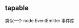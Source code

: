 <!--
 * @Author: jack.lu
 * @Date: 2022-10-09 15:04:18
 * @LastEditTime: 2022-10-09 15:04:30
 * @LastEditors: jack.lu
 * @Description: just do it
 * @FilePath: /demo/webpack/tapable/note.md
-->

## tapable

类似一个 node EventEmitter 事件库
